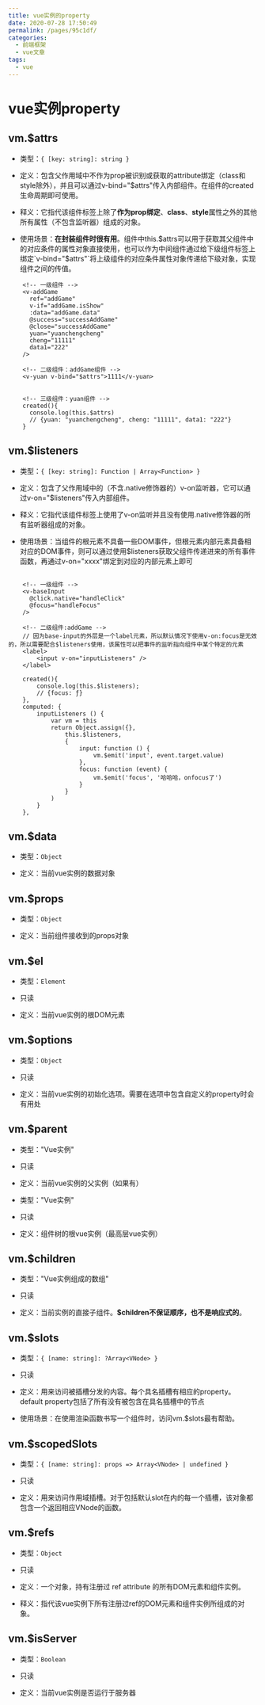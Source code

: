 ```yaml
---
title: vue实例的property
date: 2020-07-28 17:50:49
permalink: /pages/95c1df/
categories: 
  - 前端框架
  - vue文章
tags: 
  - vue
---
```


# vue实例property

## vm.$attrs

- 类型：`{ [key: string]: string }`

- 定义：包含父作用域中不作为prop被识别或获取的attribute绑定（class和style除外），并且可以通过v-bind="$attrs"传入内部组件。在组件的created生命周期即可使用。

- 释义：它指代该组件标签上除了**作为prop绑定**、**class**、**style**属性之外的其他所有属性（不包含监听器）组成的对象。

- 使用场景：**在封装组件时很有用**。组件中this.$attrs可以用于获取其父组件中的对应条件的属性对象直接使用，也可以作为中间组件通过给下级组件标签上绑定`v-bind="$attrs"`将上级组件的对应条件属性对象传递给下级对象，实现组件之间的传值。

``` vue
    <!-- 一级组件 -->
    <v-addGame
      ref="addGame"
      v-if="addGame.isShow"
      :data="addGame.data"
      @success="successAddGame"
      @close="successAddGame"
      yuan="yuanchengcheng"
      cheng="11111"
      data1="222"
    />

    <!-- 二级组件：addGame组件 -->
    <v-yuan v-bind="$attrs">1111</v-yuan>


    <!-- 三级组件：yuan组件 -->
    created(){
      console.log(this.$attrs)
      // {yuan: "yuanchengcheng", cheng: "11111", data1: "222"}
    }

```

## vm.$listeners

- 类型：`{ [key: string]: Function | Array<Function> }`

- 定义：包含了父作用域中的（不含.native修饰器的）v-on监听器，它可以通过v-on="$listeners"传入内部组件。

- 释义：它指代该组件标签上使用了v-on监听并且没有使用.native修饰器的所有监听器组成的对象。

- 使用场景：当组件的根元素不具备一些DOM事件，但根元素内部元素具备相对应的DOM事件，则可以通过使用$listeners获取父组件传递进来的所有事件函数，再通过v-on="xxxx"绑定到对应的内部元素上即可

``` vue

    <!-- 一级组件 -->
    <v-baseInput
      @click.native="handleClick"
      @focus="handleFocus"
    />
    
    <!-- 二级组件:addGame -->
    // 因为base-input的外层是一个label元素，所以默认情况下使用v-on:focus是无效的，所以需要配合$listeners使用，该属性可以把事件的监听指向组件中某个特定的元素
    <label>
        <input v-on="inputListeners" />
    </label>

    created(){
        console.log(this.$listeners);
        // {focus: ƒ}
    },
    computed: {
        inputListeners () {
            var vm = this
            return Object.assign({},
                this.$listeners,
                {
                    input: function () {
                        vm.$emit('input', event.target.value)
                    },
                    focus: function (event) {
                        vm.$emit('focus', '哈哈哈，onfocus了')
                    }
                }
            )
        }
    },
```

## vm.$data

- 类型：`Object`

- 定义：当前vue实例的数据对象

## vm.$props

- 类型：`Object`

- 定义：当前组件接收到的props对象

## vm.$el

- 类型：`Element`

- 只读

- 定义：当前vue实例的根DOM元素

## vm.$options

- 类型：`Object`

- 只读

- 定义：当前vue实例的初始化选项。需要在选项中包含自定义的property时会有用处

## vm.$parent

- 类型："Vue实例"

- 只读

- 定义：当前vue实例的父实例（如果有）

- 类型："Vue实例"

- 只读

- 定义：组件树的根vue实例（最高层vue实例）


## vm.$children

- 类型："Vue实例组成的数组"

- 只读

- 定义：当前实例的直接子组件。**$children不保证顺序，也不是响应式的**。


## vm.$slots

- 类型：`{ [name: string]: ?Array<VNode> }`

- 只读

- 定义：用来访问被插槽分发的内容。每个具名插槽有相应的property。default property包括了所有没有被包含在具名插槽中的节点

- 使用场景：在使用渲染函数书写一个组件时，访问vm.$slots最有帮助。


## vm.$scopedSlots

- 类型：`{ [name: string]: props => Array<VNode> | undefined }`

- 只读

- 定义：用来访问作用域插槽。对于包括默认slot在内的每一个插槽，该对象都包含一个返回相应VNode的函数。


## vm.$refs

- 类型：`Object`

- 只读

- 定义：一个对象，持有注册过 ref attribute 的所有DOM元素和组件实例。

- 释义：指代该vue实例下所有注册过ref的DOM元素和组件实例所组成的对象。


## vm.$isServer

- 类型：`Boolean`

- 只读

- 定义：当前vue实例是否运行于服务器